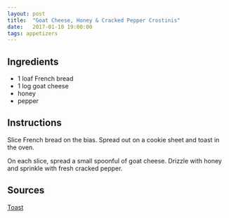 ```yaml
---
layout: post
title:  "Goat Cheese, Honey & Cracked Pepper Crostinis"
date:   2017-01-10 19:00:00
tags: appetizers
---
```


Ingredients
-----------
- 1 loaf French bread
- 1 log goat cheese
- honey
- pepper

Instructions
------------
Slice French bread on the bias. Spread out on a cookie sheet and toast in the
oven.

On each slice, spread a small spoonful of goat cheese. Drizzle with honey and
sprinkle with fresh cracked pepper.

Sources
------
[Toast](https://www.toast-fivepoints.com)

